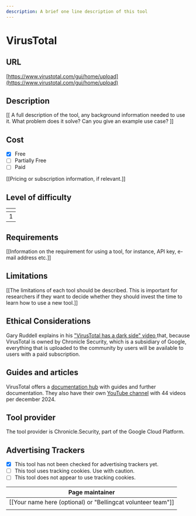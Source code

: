 ```yaml
---
description: A brief one line description of this tool
---
```


# VirusTotal

## URL

[https://www.virustotal.com/gui/home/upload](https://www.virustotal.com/gui/home/upload)

## Description

\[\[ A full description of the tool, any background information needed to use it. What problem does it solve? Can you give an example use case? ]]

## Cost

* [x] Free
* [ ] Partially Free
* [ ] Paid

\[\[Pricing or subscription information, if relevant.]]

## Level of difficulty

<table><thead><tr><th data-type="rating" data-max="5"></th></tr></thead><tbody><tr><td>1</td></tr></tbody></table>

## Requirements

\[\[Information on the requirement for using a tool, for instance, API key, e-mail address etc.]]

## Limitations

\[\[The limitations of each tool should be described. This is important for researchers if they want to decide whether they should invest the time to learn how to use a new tool.]]

## Ethical Considerations

Gary Ruddell explains in his ["VirusTotal has a dark side" video ](https://www.youtube.com/watch?v=4Eu8wrEejUI)that, because VirusTotal is owned by Chronicle Security, which is a subsidiary of Google, everything that is uploaded to the community by users will be available to users with a paid subscription.&#x20;



## Guides and articles

VirusTotal offers a [documentation hub](https://docs.virustotal.com/) with guides and further documentation. They also have their own [YouTube channel](https://www.youtube.com/@VirusTotal_community) with 44 videos per december 2024.





## Tool provider

The tool provider is Chronicle.Security, part of the Google Cloud Platform.

## Advertising Trackers

* [x] This tool has not been checked for advertising trackers yet.
* [ ] This tool uses tracking cookies. Use with caution.
* [ ] This tool does not appear to use tracking cookies.

| Page maintainer                                                |
| -------------------------------------------------------------- |
| \[\[Your name here (optional) or "Bellingcat volunteer team"]] |
|                                                                |
